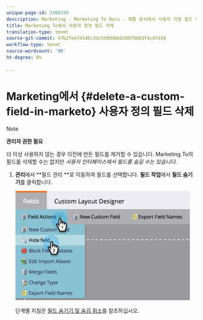 ```yaml
---
unique-page-id: 2360339
description: Marketing - Marketing To Docs - 제품 문서에서 사용자 지정 필드 삭제
title: Marketing To에서 사용자 정의 필드 삭제
translation-type: tm+mt
source-git-commit: 47b2fee7d146c3dc558d4bbb10070683f4cdfd3d
workflow-type: tm+mt
source-wordcount: '90'
ht-degree: 0%

---
```



# Marketing에서 {#delete-a-custom-field-in-marketo} 사용자 정의 필드 삭제

>[!NOTE]
>
>**관리자 권한 필요**

더 이상 사용하지 않는 경우 이전에 만든 필드를 제거할 수 있습니다. Marketing To의 필드를 삭제할 수는 없지만 *사용자 인터페이스에서 필드를 숨길 수는 있습니다*.

1. **관리**&#x200B;에서 **필드 관리 **로 이동하여 필드를 선택합니다. **필드 작업**&#x200B;에서 **필드 숨기기**&#x200B;를 클릭합니다.

   ![](assets/image2014-9-19-9-3a49-3a10.png)

   단계별 지침은 [필드 숨기기 및 숨김 취소](hide-and-unhide-a-field.md)를 참조하십시오.

